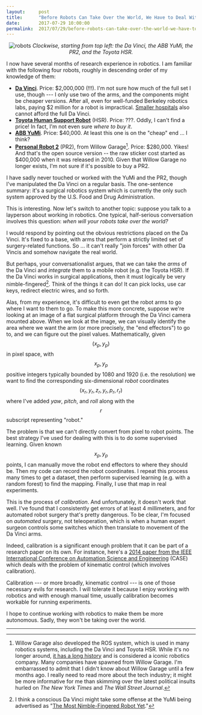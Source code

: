 ```yaml
---
layout:     post
title:      "Before Robots Can Take Over the World, We Have to Deal With Calibration"
date:       2017-07-29 10:00:00
permalink:  2017/07/29/before-robots-can-take-over-the-world-we-have-to-deal-with-calibration/
---
```


<p style="text-align:center;"> 
<img src="{{site.url}}/assets/Robots_Side_by_Side.png" alt="robots">
<i>Clockwise, starting from top left: the Da Vinci, the ABB YuMi, the PR2, and
the Toyota HSR.</i>
</p>

I now have several months of research experience in robotics. I am familiar with
the following four robots, roughly in descending order of my knowledge of them:

- **[Da Vinci][1]**. Price: $2,000,000 (!!!). I'm not sure how much of the full
  set I use, though --- I only use two of the arms, and the components might be
  cheaper versions. After all, even for well-funded Berkeley robotics labs,
  paying $2 million for a robot is impractical. [Smaller hospitals][6] also
  cannot afford the full Da Vinci.
- **[Toyota Human Support Robot][2]** (HSR). Price: ???. Oddly, I can't find a
  price! In fact, I'm not even sure *where to buy it*.
- **[ABB YuMi][3]**. Price: $40,000. At least this one is on the "cheap" end ...
  I think?
- **[Personal Robot 2][4]** (PR2), from Willow Garage[^willow].  Price:
  $280,000.  Yikes! And that's the open source version -- the raw sticker cost
  started as $400,000 when it was released in 2010. Given that Willow Garage no
  longer exists, I'm not sure if it's possible to buy a PR2.

I have sadly never touched or worked with the YuMi and the PR2, though I've
manipulated the Da Vinci on a regular basis. The one-sentence summary: it's a
surgical robotics system which is currently the only such system approved by the
U.S. Food and Drug Administration.

This is interesting. Now let's switch to another topic: suppose you talk to a
layperson about working in robotics. One typical, half-serious conversation
involves this question: *when will your robots take over the world?*

I would respond by pointing out the obvious restrictions placed on the Da Vinci.
It's fixed to a base, with arms that perform a strictly limited set of
surgery-related functions. So ... it can't really "join forces" with other Da
Vincis and somehow navigate the real world.

But perhaps, your conversationalist argues, that we can take the *arms* of the
Da Vinci and *integrate* them to a mobile robot (e.g. the Toyota HSR). If the Da
Vinci works in surgical applications, then it must logically be very
nimble-fingered[^nimble]. Think of the things it can do! It can pick locks, use car
keys, redirect electric wires, and so forth.

Alas, from my experience, it's difficult to even get the robot arms to go where
I want to them to go. To make this more concrete, suppose we're looking at an
image of a flat surgical platform through the Da Vinci camera mounted above.
When we look at the image, we can visually identify the area where we want the
arm (or more precisely, the "end effectors") to go to, and we can figure out the
pixel values. Mathematically, given $$(x_p,y_p)$$ in pixel space, with
$$x_p,y_p$$ positive integers typically bounded by 1080 and 1920 (i.e. the
resolution) we want to find the corresponding six-dimensional *robot*
coordinates $$(x_r,y_r,z_r,y_r,p_r,r_r)$$ where I've added *yaw*, *pitch*, and
*roll* along with the $$r$$ subscript representing "robot."

The problem is that we can't directly convert from pixel to robot points.  The
best strategy I've used for dealing with this is to do some supervised learning.
Given known $$x_p,y_p$$ points, I can manually move the robot end effectors to
where they should be. Then my code can record the robot coordinates. I repeat
this process many times to get a dataset, then perform supervised learning (e.g.
with a random forest) to find the mapping. Finally, I use that map in real
experiments.

This is the process of *calibration*. And unfortunately, it doesn't work that
well. I've found that I consistently get errors of at least 4 millimeters, and
for automated robot surgery that's pretty dangerous. To be clear, I'm focused on
*automated* surgery, not teleoperation, which is when a human expert surgeon
controls some switches which then translate to movement of the Da Vinci arms.

Indeed, calibration is a significant enough problem that it can be part of a
research paper on its own. For instance, here's a [2014 paper from the IEEE
International Conference on Automation Science and Engineering][7] (CASE) which
deals with the problem of kinematic control (which involves calibration).

Calibration --- or more broadly, kinematic control --- is one of those necessary
evils for research. I will tolerate it because I enjoy working with robotics and
with enough manual time, usually calibration becomes workable for running
experiments. 

I hope to continue working with robotics to make them be more autonomous.
Sadly, they won't be taking over the world.

<hr>

[^willow]: Willow Garage also developed the ROS system, which is used in many
    robotics systems, including the Da Vinci and Toyota HSR.  While it's no
    longer around, [it has a long history][5] and is considered a iconic
    robotics company. Many companies have spawned from Willow Garage.  I'm
    embarrassed to admit that I didn't know about Willow Garage until a few
    months ago. I really need to read more about the tech industry; it might be
    more informative for me than skimming over the latest political insults
    hurled on *The New York Times* and *The Wall Street Journal*.

[^nimble]: I think a conscious Da Vinci might take some offense at the YuMi
    being advertised as "[The Most Nimble-Fingered Robot Yet][8]."
    

[1]:http://biorobotics.ri.cmu.edu/robots/daVinci.php
[2]:http://www.toyota-global.com/innovation/partner_robot/family_2.html
[3]:http://new.abb.com/products/robotics/industrial-robots/yumi
[4]:http://www.willowgarage.com/pages/pr2/overview
[5]:https://readwrite.com/2016/08/29/the-legacy-of-willow-garage-the-parc-for-robotics-pl1/
[6]:https://www.technologyreview.com/s/603700/for-hospitals-that-cant-afford-a-surgical-robot-this-500-device-could-fit-the-bill/
[7]:http://goldberg.berkeley.edu/pubs/jeff-case2014-v30.pdf
[8]:https://www.technologyreview.com/s/607931/meet-the-most-nimble-fingered-robot-yet/
